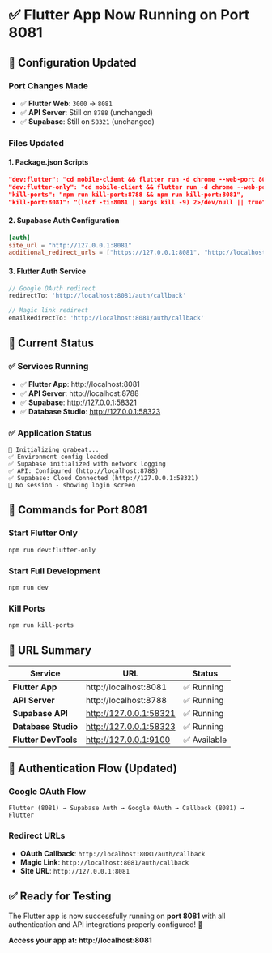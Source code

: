 # ✅ Flutter App Now Running on Port 8081

## 🔄 **Configuration Updated**

### **Port Changes Made**
- ✅ **Flutter Web**: `3000` → `8081`
- ✅ **API Server**: Still on `8788` (unchanged)
- ✅ **Supabase**: Still on `58321` (unchanged)

### **Files Updated**

#### **1. Package.json Scripts**
```json
"dev:flutter": "cd mobile-client && flutter run -d chrome --web-port 8081",
"dev:flutter-only": "cd mobile-client && flutter run -d chrome --web-port 8081",
"kill-ports": "npm run kill-port:8788 && npm run kill-port:8081",
"kill-port:8081": "(lsof -ti:8081 | xargs kill -9) 2>/dev/null || true",
```

#### **2. Supabase Auth Configuration**
```toml
[auth]
site_url = "http://127.0.0.1:8081"
additional_redirect_urls = ["https://127.0.0.1:8081", "http://localhost:8081"]
```

#### **3. Flutter Auth Service**
```dart
// Google OAuth redirect
redirectTo: 'http://localhost:8081/auth/callback'

// Magic link redirect  
emailRedirectTo: 'http://localhost:8081/auth/callback'
```

## 🚀 **Current Status**

### **✅ Services Running**
- ✅ **Flutter App**: http://localhost:8081
- ✅ **API Server**: http://localhost:8788  
- ✅ **Supabase**: http://127.0.0.1:58321
- ✅ **Database Studio**: http://127.0.0.1:58323

### **✅ Application Status**
```
🚀 Initializing grabeat...
✅ Environment config loaded
✅ Supabase initialized with network logging
✅ API: Configured (http://localhost:8788)
✅ Supabase: Cloud Connected (http://127.0.0.1:58321)
🔐 No session - showing login screen
```

## 🔧 **Commands for Port 8081**

### **Start Flutter Only**
```bash
npm run dev:flutter-only
```

### **Start Full Development**
```bash
npm run dev
```

### **Kill Ports**
```bash
npm run kill-ports
```

## 🎯 **URL Summary**

| Service | URL | Status |
|---------|-----|--------|
| **Flutter App** | http://localhost:8081 | ✅ Running |
| **API Server** | http://localhost:8788 | ✅ Running |
| **Supabase API** | http://127.0.0.1:58321 | ✅ Running |
| **Database Studio** | http://127.0.0.1:58323 | ✅ Running |
| **Flutter DevTools** | http://127.0.0.1:9100 | ✅ Available |

## 🔐 **Authentication Flow (Updated)**

### **Google OAuth Flow**
```
Flutter (8081) → Supabase Auth → Google OAuth → Callback (8081) → Flutter
```

### **Redirect URLs**
- **OAuth Callback**: `http://localhost:8081/auth/callback`
- **Magic Link**: `http://localhost:8081/auth/callback`
- **Site URL**: `http://127.0.0.1:8081`

## ✅ **Ready for Testing**

The Flutter app is now successfully running on **port 8081** with all authentication and API integrations properly configured! 🚀

**Access your app at: http://localhost:8081**